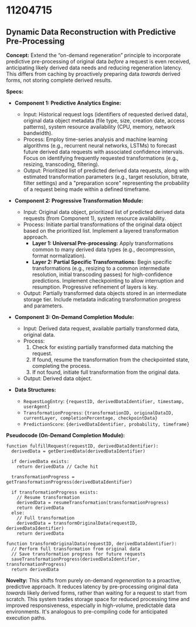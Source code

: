# 11204715

## Dynamic Data Reconstruction with Predictive Pre-Processing

**Concept:** Extend the “on-demand regeneration” principle to incorporate predictive pre-processing of original data *before* a request is even received, anticipating likely derived data needs and reducing regeneration latency. This differs from caching by proactively preparing data *towards* derived forms, not storing complete derived results.

**Specs:**

*   **Component 1: Predictive Analytics Engine:**
    *   Input: Historical request logs (identifiers of requested derived data), original data object metadata (file type, size, creation date, access patterns), system resource availability (CPU, memory, network bandwidth).
    *   Process: Employ time-series analysis and machine learning algorithms (e.g., recurrent neural networks, LSTMs) to forecast future derived data requests with associated confidence intervals.  Focus on identifying frequently requested transformations (e.g., resizing, transcoding, filtering).
    *   Output: Prioritized list of predicted derived data requests, along with estimated transformation parameters (e.g., target resolution, bitrate, filter settings) and a "preparation score" representing the probability of a request being made within a defined timeframe.

*   **Component 2:  Progressive Transformation Module:**
    *   Input: Original data object, prioritized list of predicted derived data requests (from Component 1), system resource availability.
    *   Process: Initiate partial transformations of the original data object based on the prioritized list. Implement a layered transformation approach.
        *   **Layer 1: Universal Pre-processing:** Apply transformations common to many derived data types (e.g., decompression, format normalization).
        *   **Layer 2:  Partial Specific Transformations:** Begin specific transformations (e.g., resizing to a common intermediate resolution, initial transcoding passes) for high-confidence predictions. Implement checkpointing to allow interruption and resumption.  Progressive refinement of layers is key.
    *   Output: Partially transformed data objects stored in an intermediate storage tier. Include metadata indicating transformation progress and parameters.

*   **Component 3:  On-Demand Completion Module:**
    *   Input:  Derived data request, available partially transformed data, original data.
    *   Process:
        1.  Check for existing partially transformed data matching the request.
        2.  If found, resume the transformation from the checkpointed state, completing the process.
        3.  If not found, initiate full transformation from the original data.
    *   Output: Derived data object.

*   **Data Structures:**
    *   `RequestLogEntry`: `{requestID, derivedDataIdentifier, timestamp, userAgent}`
    *   `TransformationProgress`: `{transformationID, originalDataID, currentLayer, completionPercentage, checkpointData}`
    *   `PredictionScore`: `{derivedDataIdentifier, probability, timeframe}`

**Pseudocode (On-Demand Completion Module):**

```
function fulfillRequest(requestID, derivedDataIdentifier):
  derivedData = getDerivedData(derivedDataIdentifier)

  if derivedData exists:
    return derivedData // Cache hit

  transformationProgress = getTransformationProgress(derivedDataIdentifier)

  if transformationProgress exists:
    // Resume transformation
    derivedData = resumeTransformation(transformationProgress)
    return derivedData
  else:
    // Full transformation
    derivedData = transformOriginalData(requestID, derivedDataIdentifier)
    return derivedData

function transformOriginalData(requestID, derivedDataIdentifier):
  // Perform full transformation from original data
  // Save transformation progress for future requests
  saveTransformationProgress(derivedDataIdentifier, transformationProgress)
  return derivedData
```

**Novelty:**  This shifts from purely on-demand *regeneration* to a proactive, predictive approach. It reduces latency by pre-processing original data *towards* likely derived forms, rather than waiting for a request to start from scratch. This system trades storage space for reduced processing time and improved responsiveness, especially in high-volume, predictable data environments. It's analogous to pre-compiling code for anticipated execution paths.